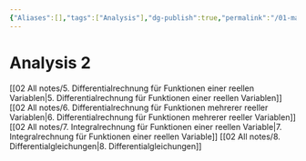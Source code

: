 ```yaml
---
{"Aliases":[],"tags":["Analysis"],"dg-publish":true,"permalink":"/01-maps-of-content/analysis-2/","dgHomeLink":true,"dgPassFrontmatter":true}
---
```


# Analysis 2
[[02 All notes/5. Differentialrechnung für Funktionen einer reellen Variablen|5. Differentialrechnung für Funktionen einer reellen Variablen]]
[[02 All notes/6. Differentialrechnung für Funktionen mehrerer reeller Variablen|6. Differentialrechnung für Funktionen mehrerer reeller Variablen]]
[[02 All notes/7. Integralrechnung für Funktionen einer reellen Variable|7. Integralrechnung für Funktionen einer reellen Variable]]
[[02 All notes/8. Differentialgleichungen|8. Differentialgleichungen]]

